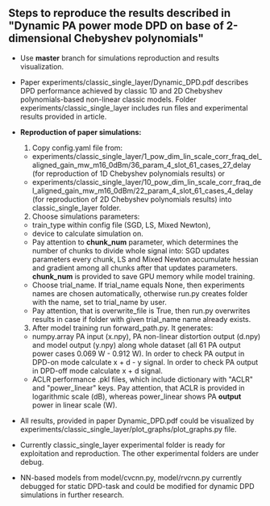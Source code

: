 ## **Steps to reproduce the results described in "Dynamic PA power mode DPD on base of 2-dimensional Chebyshev polynomials"**

- Use **master** branch for simulations reproduction and results visualization.

- Paper experiments/classic_single_layer/Dynamic_DPD.pdf describes DPD performance achieved by classic 1D and 2D Chebyshev polynomials-based non-linear classic models. Folder experiments/classic_single_layer includes run files and experimental results provided in article.

- **Reproduction of paper simulations:**
    1. Copy config.yaml file from: 
    - experiments/classic_single_layer/1_pow_dim_lin_scale_corr_fraq_del_aligned_gain_mw_m16_0dBm/36_param_4_slot_61_cases_27_delay (for reproduction of 1D Chebyshev polynomials results) or 
    - experiments/classic_single_layer/10_pow_dim_lin_scale_corr_fraq_del_aligned_gain_mw_m16_0dBm/22_param_4_slot_61_cases_4_delay (for reproduction of 2D Chebyshev polynomials results) into classic_single_layer folder.
    2. Choose simulations parameters:
    - train_type within config file (SGD, LS, Mixed Newton), 
    - device to calculate simulation on.
    - Pay attention to **chunk_num** parameter, which determines the number of chunks to divide whole signal into: SGD updates parameters every chunk, LS and Mixed Newton accumulate hessian and gradient among all chunks after that updates parameters. **chunk_num** is provided to save GPU memory while model training.
    - Choose trial_name. If trial_name equals None, then experiments names are chosen automatically, otherwise run.py creates folder with the name, set to trial_name by user.
    - Pay attention, that is overwrite_file is True, then run.py overwrites results in case if folder with given trial_name name already exists.
    3. After model training run forward_path.py. It generates:
    - numpy.array PA input (x.npy), PA non-linear distortion output (d.npy) and model output (y.npy) along whole dataset (all 61 PA output power cases 0.069 W - 0.912 W). In order to check PA output in DPD-on mode calculate x + d - y signal. In order to check PA output in DPD-off mode calculate x + d signal. 
    - ACLR performance .pkl files, which include dictionary with "ACLR" and "power_linear" keys. Pay attention, that ACLR is provided in logarithmic scale (dB), whereas power_linear shows PA **output** power in linear scale (W).

- All results, provided in paper Dynamic_DPD.pdf could be visualized by experiments/classic_single_layer/plot_graphs/plot_graphs.py file.

- Currently classic_single_layer experimental folder is ready for exploitation and reproduction. The other experimental folders are under debug.

- NN-based models from model/cvcnn.py, model/rvcnn.py currently debugged for static DPD-task and could be modified for dynamic DPD simulations in further research.